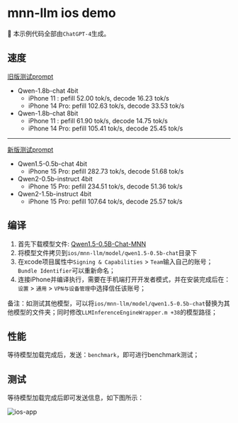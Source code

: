 # mnn-llm ios demo

🚀 本示例代码全部由`ChatGPT-4`生成。

## 速度

[旧版测试prompt](../resource/prompt.txt)
- Qwen-1.8b-chat 4bit
  - iPhone 11    : pefill  52.00 tok/s, decode 16.23 tok/s
  - iPhone 14 Pro: pefill 102.63 tok/s, decode 33.53 tok/s
- Qwen-1.8b-chat 8bit
  - iPhone 11    : pefill  61.90 tok/s, decode 14.75 tok/s
  - iPhone 14 Pro: pefill 105.41 tok/s, decode 25.45 tok/s

---

[新版测试prompt](../resource/bench.txt)
- Qwen1.5-0.5b-chat 4bit
  - iPhone 15 Pro: pefill 282.73 tok/s, decode 51.68 tok/s
- Qwen2-0.5b-instruct 4bit
  - iPhone 15 Pro: pefill 234.51 tok/s, decode 51.36 tok/s
- Qwen2-1.5b-instruct 4bit
  - iPhone 15 Pro: pefill 107.64 tok/s, decode 25.57 tok/s

## 编译
1. 首先下载模型文件: [Qwen1.5-0.5B-Chat-MNN](https://modelscope.cn/models/zhaode/Qwen1.5-0.5B-Chat-MNN/files)
2. 将模型文件拷贝到`ios/mnn-llm/model/qwen1.5-0.5b-chat`目录下
3. 在xcode项目属性中`Signing & Capabilities` > `Team`输入自己的账号；`Bundle Identifier`可以重新命名；
4. 连接iPhone并编译执行，需要在手机端打开开发者模式，并在安装完成后在：`设置` > `通用` > `VPN与设备管理`中选择信任该账号；

备注：如测试其他模型，可以将`ios/mnn-llm/model/qwen1.5-0.5b-chat`替换为其他模型的文件夹；同时修改`LLMInferenceEngineWrapper.m +38`的模型路径；

## 性能
等待模型加载完成后，发送：`benchmark`，即可进行benchmark测试；

## 测试
等待模型加载完成后即可发送信息，如下图所示：

![ios-app](./ios_app.jpg)